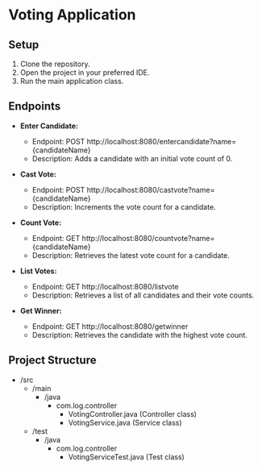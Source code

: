 # Voting Application

## Setup
1. Clone the repository.
2. Open the project in your preferred IDE.
3. Run the main application class.

## Endpoints
- **Enter Candidate:**
  - Endpoint: POST http://localhost:8080/entercandidate?name={candidateName}
  - Description: Adds a candidate with an initial vote count of 0.

- **Cast Vote:**
  - Endpoint: POST http://localhost:8080/castvote?name={candidateName}
  - Description: Increments the vote count for a candidate.

- **Count Vote:**
  - Endpoint: GET http://localhost:8080/countvote?name={candidateName}
  - Description: Retrieves the latest vote count for a candidate.

- **List Votes:**
  - Endpoint: GET http://localhost:8080/listvote
  - Description: Retrieves a list of all candidates and their vote counts.

- **Get Winner:**
  - Endpoint: GET http://localhost:8080/getwinner
  - Description: Retrieves the candidate with the highest vote count.

## Project Structure
- /src
  - /main
    - /java
      - com.log.controller
        - VotingController.java (Controller class)
        - VotingService.java (Service class)
  - /test
    - /java
      - com.log.controller
        - VotingServiceTest.java (Test class)

